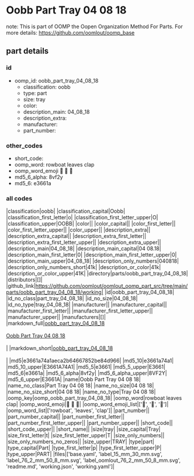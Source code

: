 # Oobb Part Tray 04 08 18  

note: This is part of OOMP the Oopen Organization Method For Parts. For more details: https://github.com/oomlout/oomp_base

##  part details





### id
* oomp_id: oobb_part_tray_04_08_18
  * classification: oobb
  * type: part
  * size: tray
  * color: 
  * description_main: 04_08_18
  * description_extra: 
  * manufacturer: 
  * part_number: 

### other_codes
* short_code: 
* oomp_word: rowboat leaves clap
* oomp_word_emoji :rowboat: :leaves: :clap:
* md5_6_alpha: 8vf2y
* md5_6: e3661a

### all codes 
|classification|oobb|
|classification_capital|Oobb|
|classification_first_letter|o|
|classification_first_letter_upper|O|
|classification_upper|OOBB|
|color||
|color_capital||
|color_first_letter||
|color_first_letter_upper||
|color_upper||
|description_extra||
|description_extra_capital||
|description_extra_first_letter||
|description_extra_first_letter_upper||
|description_extra_upper||
|description_main|04_08_18|
|description_main_capital|04 08.18|
|description_main_first_letter|0|
|description_main_first_letter_upper|0|
|description_main_upper|04_08_18|
|description_only_numbers|040818|
|description_only_numbers_short|41k|
|description_or_color|41k|
|description_or_color_upper|41K|
|directory|parts/oobb_part_tray_04_08_18|
|distributors|[]|
|github_link|https://github.com/oomlout/oomlout_oomp_part_src/tree/main/parts/oobb_part_tray_04_08_18/working|
|id|oobb_part_tray_04_08_18|
|id_no_class|part_tray_04_08_18|
|id_no_size|04_08_18|
|id_no_type|tray_04_08_18|
|manufacturer||
|manufacturer_capital||
|manufacturer_first_letter||
|manufacturer_first_letter_upper||
|manufacturer_upper||
|manufacturers|[]|
|markdown_full|[oobb_part_tray_04_08_18](https://github.com/oomlout/oomlout_oomp_part_src/tree/main/parts/oobb_part_tray_04_08_18/working)<br>[](https://github.com/oomlout/oomlout_oomp_part_src/tree/main/parts/oobb_part_tray_04_08_18/working)<br>[Oobb Part Tray 04 08 18](https://github.com/oomlout/oomlout_oomp_part_src/tree/main/parts/oobb_part_tray_04_08_18/working)<br><br>|
|markdown_short|[oobb_part_tray_04_08_18](https://github.com/oomlout/oomlout_oomp_part_src/tree/main/parts/oobb_part_tray_04_08_18/working)<br><br>|
|md5|e3661a74a1aeca2b64667852be84d966|
|md5_10|e3661a74a1|
|md5_10_upper|E3661A74A1|
|md5_5|e3661|
|md5_5_upper|E3661|
|md5_6|e3661a|
|md5_6_alpha|8vf2y|
|md5_6_alpha_upper|8VF2Y|
|md5_6_upper|E3661A|
|name|Oobb Part Tray 04 08 18|
|name_no_class|Part Tray 04 08 18|
|name_no_size|04 08 18|
|name_no_size_short|04 08 18|
|name_no_type|Tray 04 08 18|
|oomp_key|oomp_oobb_part_tray_04_08_18|
|oomp_word|rowboat leaves clap|
|oomp_word_emoji|:rowboat: :leaves: :clap:|
|oomp_word_emoji_list|[':rowboat:', ':leaves:', ':clap:']|
|oomp_word_list|['rowboat', 'leaves', 'clap']|
|part_number||
|part_number_capital||
|part_number_first_letter||
|part_number_first_letter_upper||
|part_number_upper||
|short_code||
|short_code_upper||
|short_name||
|size|tray|
|size_capital|Tray|
|size_first_letter|t|
|size_first_letter_upper|T|
|size_only_numbers||
|size_only_numbers_no_zeros||
|size_upper|TRAY|
|type|part|
|type_capital|Part|
|type_first_letter|p|
|type_first_letter_upper|P|
|type_upper|PART|
|files|['base.yaml', 'label_15_mm_30_mm.svg', 'label_76_2_mm_50_8_mm.svg', 'label_oomlout_76_2_mm_50_8_mm.svg', 'readme.md', 'working.json', 'working.yaml']|
